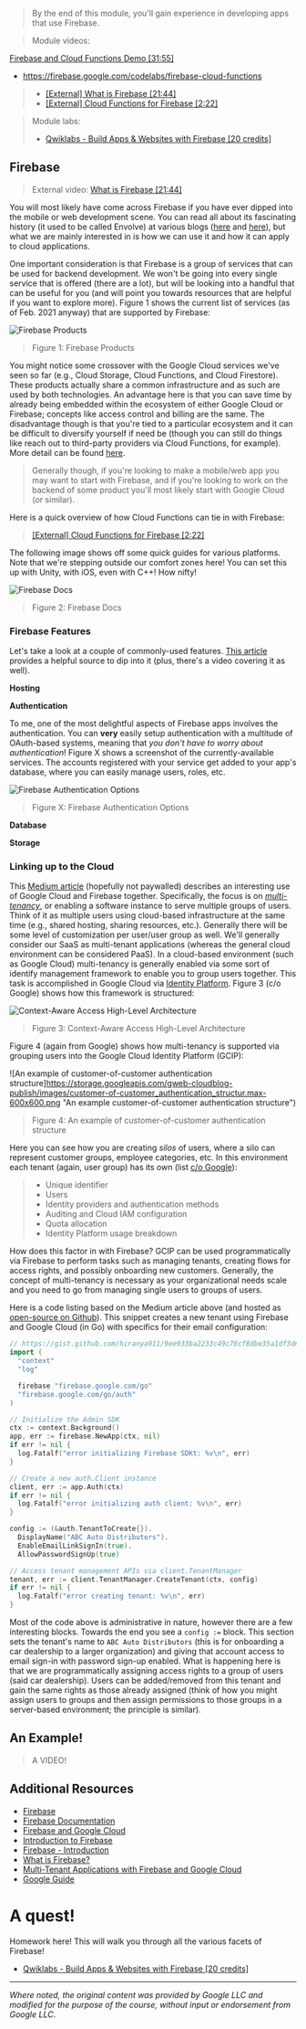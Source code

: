 > By the end of this module, you'll gain experience in developing apps that use Firebase.

> Module videos:

[Firebase and Cloud Functions Demo [31:55]](https://youtu.be/WO2vrfYIDmo)
- https://firebase.google.com/codelabs/firebase-cloud-functions


> * [[External] What is Firebase [21:44]](https://www.youtube.com/watch?v=9kRgVxULbag)
> * [[External] Cloud Functions for Firebase [2:22]](https://www.youtube.com/watch?v=vr0Gfvp5v1A)

> Module labs:
> * [Qwiklabs - Build Apps & Websites with Firebase [20 credits]](https://www.qwiklabs.com/quests/148)

## Firebase

> External video: [What is Firebase [21:44]](https://www.youtube.com/watch?v=9kRgVxULbag)

You will most likely have come across Firebase if you have ever dipped into the mobile or web development scene.  You can read all about its fascinating history (it used to be called Envolve) at various blogs ([here](https://hackernoon.com/introduction-to-firebase-218a23186cd7) and [here](https://www.geeksforgeeks.org/firebase-introduction/)), but what we are mainly interested in is how we can use it and how it can apply to cloud applications.

One important consideration is that Firebase is a group of services that can be used for backend development.  We won't be going into every single service that is offered (there are a lot), but will be looking into a handful that can be useful for you (and will point you towards resources that are helpful if you want to explore more).  Figure 1 shows the current list of services (as of Feb. 2021 anyway) that are supported by Firebase:

![Firebase Products](/CloudAppsDev/assets/images/14-products.png "Firebase Products")

> Figure 1: Firebase Products

You might notice some crossover with the Google Cloud services we've seen so far (e.g., Cloud Storage, Cloud Functions, and Cloud Firestore).  These products actually share a common infrastructure and as such are used by both technologies.  An advantage here is that you can save time by already being embedded within the ecosystem of either Google Cloud or Firebase; concepts like access control and billing are the same.  The disadvantage though is that you're tied to a particular ecosystem and it can be difficult to diversify yourself if need be (though you can still do things like reach out to third-party providers via Cloud Functions, for example).  More detail can be found [here](https://firebase.google.com/firebase-and-gcp/).  

> Generally though, if you're looking to make a mobile/web app you may want to start with Firebase, and if you're looking to work on the backend of some product you'll most likely start with Google Cloud (or similar).

Here is a quick overview of how Cloud Functions can tie in with Firebase:

> [[External] Cloud Functions for Firebase [2:22]](https://www.youtube.com/watch?v=vr0Gfvp5v1A)

The following image shows off some quick guides for various platforms.  Note that we're stepping outside our comfort zones here! You can set this up with Unity, with iOS, even with C++!  How nifty!

![Firebase Docs](/CloudAppsDev/assets/images/14-firebase-docs.png "Firebase Docs")

> Figure 2: Firebase Docs

### Firebase Features

Let's take a look at a couple of commonly-used features.  [This article](https://howtofirebase.com/what-is-firebase-fcb8614ba442) provides a helpful source to dip into it (plus, there's a video covering it as well).

**Hosting**

**Authentication**

To me, one of the most delightful aspects of Firebase apps involves the authentication.  You can **very** easily setup authentication with a multitude of OAuth-based systems, meaning that *you don't have to worry about authentication*!  Figure X shows a screenshot of the currently-available services.  The accounts registered with your service get added to your app's database, where you can easily manage users, roles, etc.

![Firebase Authentication Options](/CloudAppsDev/assets/images/14-Firebase-Auth.png "Firebase Authentication Options")

> Figure X: Firebase Authentication Options

**Database**

**Storage**



### Linking up to the Cloud

This [Medium article](https://medium.com/firebase-developers/multi-tenant-applications-with-firebase-and-google-cloud-4d0d02b7d859) (hopefully not paywalled) describes an interesting use of Google Cloud and Firebase together.  Specifically, the focus is on *[multi-tenancy](https://www.redhat.com/en/topics/cloud-computing/what-is-multitenancy)*, or enabling a software instance to serve multiple groups of users.  Think of it as multiple users using cloud-based infrastructure at the same time (e.g., shared hosting, sharing resources, etc.).  Generally there will be some level of customization per user/user group as well.   We'll generally consider our SaaS as multi-tenant applications (whereas the general cloud environment can be considered PaaS).  In a cloud-based environment (such as Google Cloud) multi-tenancy is generally enabled via some sort of identify management framework to enable you to group users together.  This task is accomplished in Google Cloud via [Identity Platform](https://cloud.google.com/blog/products/identity-security/simplifying-identity-and-access-management-of-your-employees-partners-and-customers).  Figure 3 (c/o Google) shows how this framework is structured:

![Context-Aware Access High-Level Architecture](https://storage.googleapis.com/gweb-cloudblog-publish/images/Context-aware_access_high-level_architectu.max-1100x1100.png "Context-Aware Access High-Level Architecture")

> Figure 3: Context-Aware Access High-Level Architecture

Figure 4 (again from Google) shows how multi-tenancy is supported via grouping users into the Google Cloud Identity Platform (GCIP):

![An example of customer-of-customer authentication structure]https://storage.googleapis.com/gweb-cloudblog-publish/images/customer-of-customer_authentication_structur.max-600x600.png "An example customer-of-customer authentication structure")

> Figure 4: An example of customer-of-customer authentication structure

Here you can see how you are creating *silos* of users, where a silo can represent customer groups, employee categories, etc.  In this environment each tenant (again, user group) has its own (list [c/o Google](https://cloud.google.com/blog/products/identity-security/multi-tenancy-support-identity-platform-now-generally-available)):

> * Unique identifier
> * Users
> * Identity providers and authentication methods
> * Auditing and Cloud IAM configuration
> * Quota allocation
> * Identity Platform usage breakdown

How does this factor in with Firebase?  GCIP can be used programmatically via Firebase to perform tasks such as managing tenants, creating flows for access rights, and possibly onboarding new customers.  Generally, the concept of multi-tenancy is necessary as your organizational needs scale and you need to go from managing single users to groups of users.  

Here is a code listing based on the Medium article above (and hosted as [open-source on Github](https://gist.github.com/hiranya911/9ee933ba2233c49c76cf8dbe35a1df3d#file-create_tenant-go)).  This snippet creates a new tenant using Firebase and Google Cloud (in Go) with specifics for their email configuration:

```go
// https://gist.github.com/hiranya911/9ee933ba2233c49c76cf8dbe35a1df3d#file-create_tenant-go
import (
  "context"
  "log"

  firebase "firebase.google.com/go"
  "firebase.google.com/go/auth"
)

// Initialize the Admin SDK
ctx := context.Background()
app, err := firebase.NewApp(ctx, nil)
if err != nil {
  log.Fatalf("error initializing Firebase SDKt: %v\n", err)
}

// Create a new auth.Client instance
client, err := app.Auth(ctx)
if err != nil {
  log.Fatalf("error initializing auth client: %v\n", err)
}

config := (&auth.TenantToCreate{}).
  DisplayName("ABC Auto Distributors").
  EnableEmailLinkSignIn(true).
  AllowPasswordSignUp(true)

// Access tenant management APIs via client.TenantManager
tenant, err := client.TenantManager.CreateTenant(ctx, config)
if err != nil {
  log.Fatalf("error creating tenant: %v\n", err)
}
```

Most of the code above is administrative in nature, however there are a few interesting blocks.  Towards the end you see a `config :=` block.  This section sets the tenant's name to `ABC Auto Distributors` (this is for onboarding a car dealership to a larger organization) and giving that account access to email sign-in with password sign-up enabled.  What is happening here is that we are programmatically assigning access rights to a group of users (said car dealership).  Users can be added/removed from this tenant and gain the same rights as those already assigned (think of how you might assign users to groups and then assign permissions to those groups in a server-based environment; the principle is similar).

## An Example!

> A VIDEO!

## Additional Resources

* [Firebase](https://firebase.google.com/)
* [Firebase Documentation](https://firebase.google.com/docs?authuser=0)
* [Firebase and Google Cloud](https://firebase.google.com/firebase-and-gcp/)
* [Introduction to Firebase](https://hackernoon.com/introduction-to-firebase-218a23186cd7)
* [Firebase - Introduction](https://www.geeksforgeeks.org/firebase-introduction/)
* [What is Firebase?](https://howtofirebase.com/what-is-firebase-fcb8614ba442)
* [Multi-Tenant Applications with Firebase and Google Cloud](https://medium.com/firebase-developers/multi-tenant-applications-with-firebase-and-google-cloud-4d0d02b7d859)
* [Google Guide](https://cloud.google.com/build/docs/deploying-builds/deploy-firebase)

# A quest!

Homework here!  This will walk you through all the various facets of Firebase!

* [Qwiklabs - Build Apps & Websites with Firebase [20 credits]](https://www.qwiklabs.com/quests/148)

<hr size="1" />

*Where noted, the original content was provided by Google LLC and modified for the purpose of the course, without input or endorsement from Google LLC*.